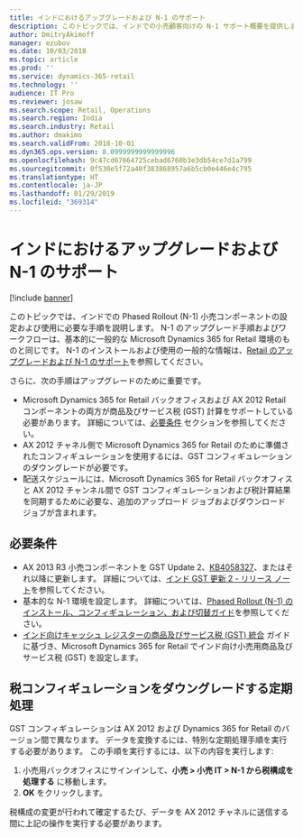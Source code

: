 ```yaml
---
title: インドにおけるアップグレードおよび N-1 のサポート
description: このトピックでは、インドでの小売顧客向けの N-1 サポート概要を提供します。
author: DmitryAkimoff
manager: ezubov
ms.date: 10/03/2018
ms.topic: article
ms.prod: ''
ms.service: dynamics-365-retail
ms.technology: ''
audience: IT Pro
ms.reviewer: josaw
ms.search.scope: Retail, Operations
ms.search.region: India
ms.search.industry: Retail
ms.author: dmakimo
ms.search.validFrom: 2018-10-01
ms.dyn365.ops.version: 8.0999999999999996
ms.openlocfilehash: 9c47cd67664725cebad6760b3e3db54ce7d1a799
ms.sourcegitcommit: 0f530e5f72a40f383868957a6b5cb0e446e4c795
ms.translationtype: HT
ms.contentlocale: ja-JP
ms.lasthandoff: 01/29/2019
ms.locfileid: "369314"
---
```

# <a name="support-for-upgrade-and-n-1-for-india"></a>インドにおけるアップグレードおよび N-1 のサポート

[!include [banner](../includes/banner.md)]

このトピックでは、インドでの Phased Rollout (N-1) 小売コンポーネントの設定および使用に必要な手順を説明します。 N-1 のアップグレード手順およびワークフローは、基本的に一般的な Microsoft Dynamics 365 for Retail 環境のものと同じです。 N-1 のインストールおよび使用の一般的な情報は、[Retail のアップグレードおよび N-1 のサポート](../dev-itpro/overview-upgrade-n-minus1.md)を参照してください。 

さらに、次の手順はアップグレードのために重要です。

- Microsoft Dynamics 365 for Retail バックオフィスおよび AX 2012 Retail コンポーネントの両方が商品及びサービス税 (GST) 計算をサポートしている必要があります。 詳細については、[必要条件](#prerequisites) セクションを参照してください。
- AX 2012 チャネル側で Microsoft Dynamics 365 for Retail のために準備されたコンフィギュレーションを使用するには、GST コンフィギュレーションのダウングレードが必要です。
- 配送スケジュールには、Microsoft Dynamics 365 for Retail バックオフィスと AX 2012 チャンネル間で GST コンフィギュレーションおよび税計算結果を同期するために必要な、追加のアップロード ジョブおよびダウンロード ジョブが含まれます。


## <a name="prerequisites"></a>必要条件

- AX 2013 R3 小売コンポーネントを GST Update 2、[KB4058327](https://fix.lcs.dynamics.com/Issue/Details?kb=4058327&bugId=3898178&qc=acbe1a0b3f5d9240d56a94a633fa69fbfe4be0cf98587fd05a7807e082210a12)、またはそれ以降に更新します。 詳細については、[インド GST 更新 2 - リリース ノート](https://mbs.microsoft.com/Files/customer/AX/Downloads/Taxupdates/Release-Note-India-GST-Update-2.pdf)を参照してください。
- 基本的な N-1 環境を設定します。 詳細については、[Phased Rollout (N-1) のインストール、コンフィギュレーション、および切替ガイド](../dev-itpro/n-1-installation-configuration.md)を参照してください。
- [インド向けキャッシュ レジスターの商品及びサービス税 (GST) 統合](./apac-ind-cash-registers.md) ガイドに基づき、Microsoft Dynamics 365 for Retail でインド向け小売用商品及びサービス税 (GST) を設定します。

## <a name="periodic-procedure-to-downgrade-tax-configuration"></a>税コンフィギュレーションをダウングレードする定期処理

GST コンフィギュレーションは AX 2012 および Dynamics 365 for Retail のバージョン間で異なります。 データを変換するには、特別な定期処理手順を実行する必要があります。 この手順を実行するには、以下の内容を実行します: 

1. 小売用バックオフィスにサインインして、**小売 > 小売 IT > N-1 から税構成を処理する** に移動します。
2. **OK** をクリックします。

税構成の変更が行われて確定するたび、データを AX 2012 チャネルに送信する間に上記の操作を実行する必要があります。
